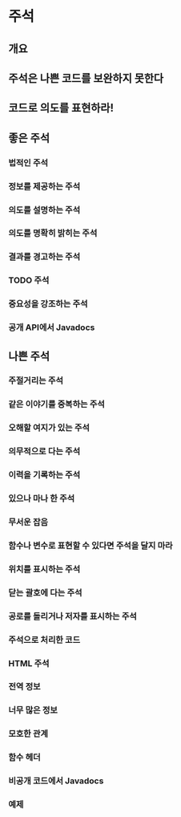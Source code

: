 # 주석 

## 개요

## 주석은 나쁜 코드를 보완하지 못한다

## 코드로 의도를 표현하라!

## 좋은 주석

### 법적인 주석
### 정보를 제공하는 주석
### 의도를 설명하는 주석
### 의도를 명확히 밝히는 주석
### 결과를 경고하는 주석
### TODO 주석  
### 중요성을 강조하는 주석 
### 공개 API에서 Javadocs 

## 나쁜 주석 

### 주절거리는 주석
### 같은 이야기를 중복하는 주석 
### 오해할 여지가 있는 주석
### 의무적으로 다는 주석
### 이력을 기록하는 주석
### 있으나 마나 한 주석
### 무서운 잡음
### 함수나 변수로 표현할 수 있다면 주석을 달지 마라 
### 위치를 표시하는 주석
### 닫는 괄호에 다는 주석
### 공로를 돌리거나 저자를 표시하는 주석
### 주석으로 처리한 코드 
### HTML 주석
### 전역 정보
### 너무 많은 정보 
### 모호한 관계
### 함수 헤더
### 비공개 코드에서 Javadocs
### 예제

